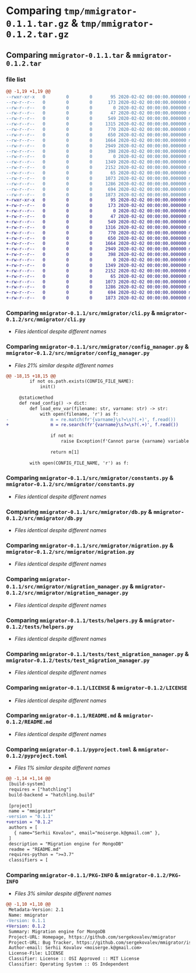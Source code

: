 # Comparing `tmp/mmigrator-0.1.1.tar.gz` & `tmp/mmigrator-0.1.2.tar.gz`

## Comparing `mmigrator-0.1.1.tar` & `mmigrator-0.1.2.tar`

### file list

```diff
@@ -1,19 +1,19 @@
--rwxr-xr-x   0        0        0       95 2020-02-02 00:00:00.000000 mmigrator-0.1.1/package.sh
--rw-r--r--   0        0        0      173 2020-02-02 00:00:00.000000 mmigrator-0.1.1/requirements.txt
--rw-r--r--   0        0        0        0 2020-02-02 00:00:00.000000 mmigrator-0.1.1/src/__init__.py
--rw-r--r--   0        0        0       47 2020-02-02 00:00:00.000000 mmigrator-0.1.1/src/mmigrator/__init__.py
--rw-r--r--   0        0        0      549 2020-02-02 00:00:00.000000 mmigrator-0.1.1/src/mmigrator/cli.py
--rw-r--r--   0        0        0     1315 2020-02-02 00:00:00.000000 mmigrator-0.1.1/src/mmigrator/config_manager.py
--rw-r--r--   0        0        0      770 2020-02-02 00:00:00.000000 mmigrator-0.1.1/src/mmigrator/constants.py
--rw-r--r--   0        0        0      650 2020-02-02 00:00:00.000000 mmigrator-0.1.1/src/mmigrator/db.py
--rw-r--r--   0        0        0     1664 2020-02-02 00:00:00.000000 mmigrator-0.1.1/src/mmigrator/migration.py
--rw-r--r--   0        0        0     2949 2020-02-02 00:00:00.000000 mmigrator-0.1.1/src/mmigrator/migration_manager.py
--rw-r--r--   0        0        0      398 2020-02-02 00:00:00.000000 mmigrator-0.1.1/src/mmigrator/process.py
--rw-r--r--   0        0        0        0 2020-02-02 00:00:00.000000 mmigrator-0.1.1/src/mmigrator/types/__init__.py
--rw-r--r--   0        0        0     1349 2020-02-02 00:00:00.000000 mmigrator-0.1.1/tests/helpers.py
--rw-r--r--   0        0        0     2152 2020-02-02 00:00:00.000000 mmigrator-0.1.1/tests/test_migration_manager.py
--rw-r--r--   0        0        0       65 2020-02-02 00:00:00.000000 mmigrator-0.1.1/.gitignore
--rw-r--r--   0        0        0     1073 2020-02-02 00:00:00.000000 mmigrator-0.1.1/LICENSE
--rw-r--r--   0        0        0     1286 2020-02-02 00:00:00.000000 mmigrator-0.1.1/README.md
--rw-r--r--   0        0        0      694 2020-02-02 00:00:00.000000 mmigrator-0.1.1/pyproject.toml
--rw-r--r--   0        0        0     1873 2020-02-02 00:00:00.000000 mmigrator-0.1.1/PKG-INFO
+-rwxr-xr-x   0        0        0       95 2020-02-02 00:00:00.000000 mmigrator-0.1.2/package.sh
+-rw-r--r--   0        0        0      173 2020-02-02 00:00:00.000000 mmigrator-0.1.2/requirements.txt
+-rw-r--r--   0        0        0        0 2020-02-02 00:00:00.000000 mmigrator-0.1.2/src/__init__.py
+-rw-r--r--   0        0        0       47 2020-02-02 00:00:00.000000 mmigrator-0.1.2/src/mmigrator/__init__.py
+-rw-r--r--   0        0        0      549 2020-02-02 00:00:00.000000 mmigrator-0.1.2/src/mmigrator/cli.py
+-rw-r--r--   0        0        0     1316 2020-02-02 00:00:00.000000 mmigrator-0.1.2/src/mmigrator/config_manager.py
+-rw-r--r--   0        0        0      770 2020-02-02 00:00:00.000000 mmigrator-0.1.2/src/mmigrator/constants.py
+-rw-r--r--   0        0        0      650 2020-02-02 00:00:00.000000 mmigrator-0.1.2/src/mmigrator/db.py
+-rw-r--r--   0        0        0     1664 2020-02-02 00:00:00.000000 mmigrator-0.1.2/src/mmigrator/migration.py
+-rw-r--r--   0        0        0     2949 2020-02-02 00:00:00.000000 mmigrator-0.1.2/src/mmigrator/migration_manager.py
+-rw-r--r--   0        0        0      398 2020-02-02 00:00:00.000000 mmigrator-0.1.2/src/mmigrator/process.py
+-rw-r--r--   0        0        0        0 2020-02-02 00:00:00.000000 mmigrator-0.1.2/src/mmigrator/types/__init__.py
+-rw-r--r--   0        0        0     1349 2020-02-02 00:00:00.000000 mmigrator-0.1.2/tests/helpers.py
+-rw-r--r--   0        0        0     2152 2020-02-02 00:00:00.000000 mmigrator-0.1.2/tests/test_migration_manager.py
+-rw-r--r--   0        0        0       65 2020-02-02 00:00:00.000000 mmigrator-0.1.2/.gitignore
+-rw-r--r--   0        0        0     1073 2020-02-02 00:00:00.000000 mmigrator-0.1.2/LICENSE
+-rw-r--r--   0        0        0     1286 2020-02-02 00:00:00.000000 mmigrator-0.1.2/README.md
+-rw-r--r--   0        0        0      694 2020-02-02 00:00:00.000000 mmigrator-0.1.2/pyproject.toml
+-rw-r--r--   0        0        0     1873 2020-02-02 00:00:00.000000 mmigrator-0.1.2/PKG-INFO
```

### Comparing `mmigrator-0.1.1/src/mmigrator/cli.py` & `mmigrator-0.1.2/src/mmigrator/cli.py`

 * *Files identical despite different names*

### Comparing `mmigrator-0.1.1/src/mmigrator/config_manager.py` & `mmigrator-0.1.2/src/mmigrator/config_manager.py`

 * *Files 21% similar despite different names*

```diff
@@ -18,15 +18,15 @@
         if not os.path.exists(CONFIG_FILE_NAME):
             init()
 
     @staticmethod
     def read_config() -> dict:
         def load_env_var(filename: str, varname: str) -> str:
             with open(filename, 'r') as f:
-                m = re.match(fr'{varname}\s?=\s?(.+)', f.read())
+                m = re.search(fr'{varname}\s?=\s?(.+)', f.read())
 
                 if not m:
                     raise Exception(f'Cannot parse {varname} variable from file {filename}')
 
                 return m[1]
 
         with open(CONFIG_FILE_NAME, 'r') as f:
```

### Comparing `mmigrator-0.1.1/src/mmigrator/constants.py` & `mmigrator-0.1.2/src/mmigrator/constants.py`

 * *Files identical despite different names*

### Comparing `mmigrator-0.1.1/src/mmigrator/db.py` & `mmigrator-0.1.2/src/mmigrator/db.py`

 * *Files identical despite different names*

### Comparing `mmigrator-0.1.1/src/mmigrator/migration.py` & `mmigrator-0.1.2/src/mmigrator/migration.py`

 * *Files identical despite different names*

### Comparing `mmigrator-0.1.1/src/mmigrator/migration_manager.py` & `mmigrator-0.1.2/src/mmigrator/migration_manager.py`

 * *Files identical despite different names*

### Comparing `mmigrator-0.1.1/tests/helpers.py` & `mmigrator-0.1.2/tests/helpers.py`

 * *Files identical despite different names*

### Comparing `mmigrator-0.1.1/tests/test_migration_manager.py` & `mmigrator-0.1.2/tests/test_migration_manager.py`

 * *Files identical despite different names*

### Comparing `mmigrator-0.1.1/LICENSE` & `mmigrator-0.1.2/LICENSE`

 * *Files identical despite different names*

### Comparing `mmigrator-0.1.1/README.md` & `mmigrator-0.1.2/README.md`

 * *Files identical despite different names*

### Comparing `mmigrator-0.1.1/pyproject.toml` & `mmigrator-0.1.2/pyproject.toml`

 * *Files 1% similar despite different names*

```diff
@@ -1,14 +1,14 @@
 [build-system]
 requires = ["hatchling"]
 build-backend = "hatchling.build"
 
 [project]
 name = "mmigrator"
-version = "0.1.1"
+version = "0.1.2"
 authors = [
   { name="Serhii Kovalov", email="moiserge.k@gmail.com" },
 ]
 description = "Migration engine for MongoDB"
 readme = "README.md"
 requires-python = ">=3.7"
 classifiers = [
```

### Comparing `mmigrator-0.1.1/PKG-INFO` & `mmigrator-0.1.2/PKG-INFO`

 * *Files 3% similar despite different names*

```diff
@@ -1,10 +1,10 @@
 Metadata-Version: 2.1
 Name: mmigrator
-Version: 0.1.1
+Version: 0.1.2
 Summary: Migration engine for MongoDB
 Project-URL: Homepage, https://github.com/sergekovalev/mmigrator
 Project-URL: Bug Tracker, https://github.com/sergekovalev/mmigrator/issues
 Author-email: Serhii Kovalov <moiserge.k@gmail.com>
 License-File: LICENSE
 Classifier: License :: OSI Approved :: MIT License
 Classifier: Operating System :: OS Independent
```

